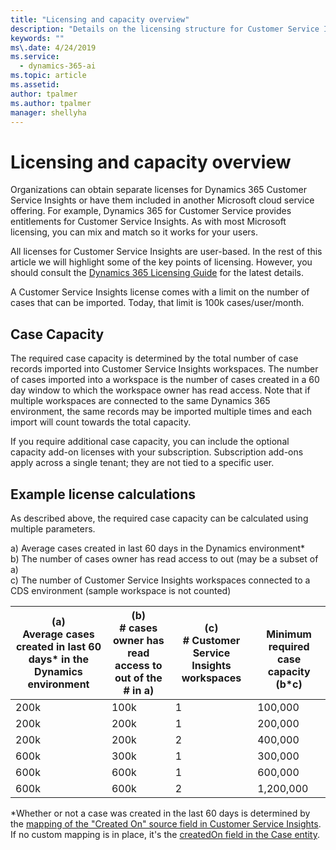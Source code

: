 ```yaml
---
title: "Licensing and capacity overview"
description: "Details on the licensing structure for Customer Service Insights."
keywords: ""
ms\.date: 4/24/2019
ms.service:
  - dynamics-365-ai
ms.topic: article
ms.assetid: 
author: tpalmer
ms.author: tpalmer
manager: shellyha
---
```


# Licensing and capacity overview

Organizations can obtain separate licenses for Dynamics 365 Customer Service Insights or have them included in another Microsoft cloud service offering. For example, Dynamics 365 for Customer Service provides entitlements for Customer Service Insights. As with most Microsoft licensing, you can mix and match so it works for your users.

All licenses for Customer Service Insights are user-based. In the rest of this article we will highlight some of the key points of licensing. However, you should consult the [Dynamics 365 Licensing Guide](https://go.microsoft.com/fwlink/?LinkId=866544) for the latest details. 

A Customer Service Insights license comes with a limit on the number of cases that can be imported. Today, that limit is 100k cases/user/month. 

## Case Capacity

The required case capacity is determined by the total number of case records imported into Customer Service Insights workspaces. The number of cases imported into a workspace is the number of cases created in a 60 day window to which the workspace owner has read access. Note that if multiple workspaces are connected to the same Dynamics 365 environment, the same records may be imported multiple times and each import will count towards the total capacity.

If you require additional case capacity, you can include the optional capacity add-on licenses with your subscription. Subscription add-ons apply across a single tenant; they are not tied to a specific user. 

## Example license calculations

As described above, the required case capacity can be calculated using multiple parameters. 

a) Average cases created in last 60 days in the Dynamics environment*  
b) The number of cases owner has read access to out (may be a subset of a)  
c) The number of Customer Service Insights workspaces connected to a CDS environment (sample workspace is not counted)  

| (a) <br> Average cases created in last 60 days* in the Dynamics environment	| (b) <br> # cases owner has read access to out of the # in a)	| (c) <br> # Customer Service Insights workspaces	| <br> Minimum required case capacity (b*c)|
|--|--|--|--|
|200k	|100k	|1	|100,000|
|200k	|200k	|1	|200,000|
|200k	|200k	|2	|400,000|
|600k	|300k	|1	|300,000|
|600k	|600k	|1	|600,000|
|600k	|600k	|2	|1,200,000|



*Whether or not a case was created in the last 60 days is determined by the [mapping of the "Created On" source field in Customer Service Insights](map-data.md).    
If no custom mapping is in place, it's the [createdOn field in the Case entity](https://docs.microsoft.com/common-data-model/schema/core/applicationcommon/foundationcommon/crmcommon/service/case#createdOn).